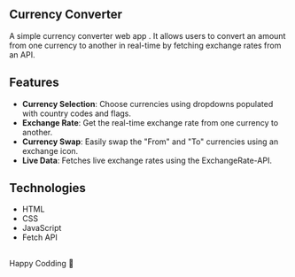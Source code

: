 ## Currency Converter

A simple currency converter web app . It allows users to convert an amount from one currency to another in real-time by fetching exchange rates from an API.

## Features
- **Currency Selection**: Choose currencies using dropdowns populated with country codes and flags.
- **Exchange Rate**: Get the real-time exchange rate from one currency to another.
- **Currency Swap**: Easily swap the "From" and "To" currencies using an exchange icon.
- **Live Data**: Fetches live exchange rates using the ExchangeRate-API.

## Technologies
- HTML
- CSS
- JavaScript
- Fetch API

##
Happy Codding 🎉